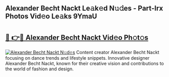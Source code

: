 ## Alexander Becht Nackt Le𝚊k𝚎d N𝚞𝚍es - Part-lrx Photos Vid𝚎o Le𝚊ks 9YmaU

# <h2><a href="http://fb4irp9.evod.top/?m=Alexander+Becht+Nackt">🔗 👉🔴 Alexander Becht Nackt Vid𝚎o Ph𝚘t𝚘s</a></h2>

[![Alexander Becht Nackt N𝚞d𝚎s](https://i.imgur.com/8V9OHl7.gif)](http://fb4irp9.evod.top/?m=Alexander+Becht+Nackt)
Content creator Alexander Becht Nackt focusing on dance trends and lifestyle snippets. Innovative designer Alexander Becht Nackt, known for their creative vision and contributions to the world of fashion and design. 
